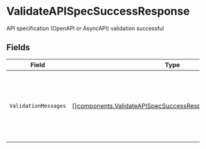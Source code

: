 # ValidateAPISpecSuccessResponse

API specification (OpenAPI or AsyncAPI) validation successful


## Fields

| Field                                                                                                                                        | Type                                                                                                                                         | Required                                                                                                                                     | Description                                                                                                                                  |
| -------------------------------------------------------------------------------------------------------------------------------------------- | -------------------------------------------------------------------------------------------------------------------------------------------- | -------------------------------------------------------------------------------------------------------------------------------------------- | -------------------------------------------------------------------------------------------------------------------------------------------- |
| `ValidationMessages`                                                                                                                         | [][components.ValidateAPISpecSuccessResponseValidationMessages](../../models/components/validateapispecsuccessresponsevalidationmessages.md) | :heavy_check_mark:                                                                                                                           | Any informational messages or warnings generated during validation. Empty if none.                                                           |
